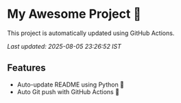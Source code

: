 # My Awesome Project 🚀

This project is automatically updated using GitHub Actions.

_Last updated: 2025-08-05 23:26:52 IST_

## Features
- Auto-update README using Python 🐍
- Auto Git push with GitHub Actions 🤖
